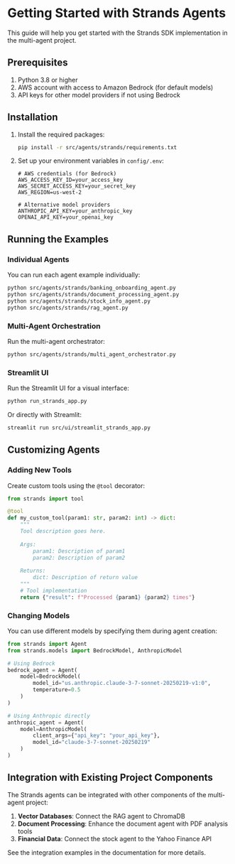 # Getting Started with Strands Agents

This guide will help you get started with the Strands SDK implementation in the multi-agent project.

## Prerequisites

1. Python 3.8 or higher
2. AWS account with access to Amazon Bedrock (for default models)
3. API keys for other model providers if not using Bedrock

## Installation

1. Install the required packages:
   ```bash
   pip install -r src/agents/strands/requirements.txt
   ```

2. Set up your environment variables in `config/.env`:
   ```
   # AWS credentials (for Bedrock)
   AWS_ACCESS_KEY_ID=your_access_key
   AWS_SECRET_ACCESS_KEY=your_secret_key
   AWS_REGION=us-west-2
   
   # Alternative model providers
   ANTHROPIC_API_KEY=your_anthropic_key
   OPENAI_API_KEY=your_openai_key
   ```

## Running the Examples

### Individual Agents

You can run each agent example individually:

```bash
python src/agents/strands/banking_onboarding_agent.py
python src/agents/strands/document_processing_agent.py
python src/agents/strands/stock_info_agent.py
python src/agents/strands/rag_agent.py
```

### Multi-Agent Orchestration

Run the multi-agent orchestrator:

```bash
python src/agents/strands/multi_agent_orchestrator.py
```

### Streamlit UI

Run the Streamlit UI for a visual interface:

```bash
python run_strands_app.py
```

Or directly with Streamlit:

```bash
streamlit run src/ui/streamlit_strands_app.py
```

## Customizing Agents

### Adding New Tools

Create custom tools using the `@tool` decorator:

```python
from strands import tool

@tool
def my_custom_tool(param1: str, param2: int) -> dict:
    """
    Tool description goes here.
    
    Args:
        param1: Description of param1
        param2: Description of param2
        
    Returns:
        dict: Description of return value
    """
    # Tool implementation
    return {"result": f"Processed {param1} {param2} times"}
```

### Changing Models

You can use different models by specifying them during agent creation:

```python
from strands import Agent
from strands.models import BedrockModel, AnthropicModel

# Using Bedrock
bedrock_agent = Agent(
    model=BedrockModel(
        model_id="us.anthropic.claude-3-7-sonnet-20250219-v1:0",
        temperature=0.5
    )
)

# Using Anthropic directly
anthropic_agent = Agent(
    model=AnthropicModel(
        client_args={"api_key": "your_api_key"},
        model_id="claude-3-7-sonnet-20250219"
    )
)
```

## Integration with Existing Project Components

The Strands agents can be integrated with other components of the multi-agent project:

1. **Vector Databases**: Connect the RAG agent to ChromaDB
2. **Document Processing**: Enhance the document agent with PDF analysis tools
3. **Financial Data**: Connect the stock agent to the Yahoo Finance API

See the integration examples in the documentation for more details.
